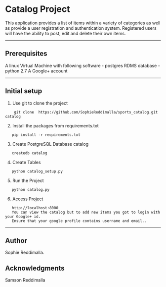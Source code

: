 # **Catalog Project**
 This application provides a list of items within a variety of categories as well as provide a user registration and authentication system. Registered users will have the ability to post, edit and delete their own items.

***

## Prerequisites
A linux Virtual Machine with following software 
    - postgres RDMS database
    - python 2.7 
A Google+ account 

***

## Initial setup
  1. Use git to clone the project
  ```shell
      git clone  https://github.com/SophieReddimalla/sports_catalog.git catalog
  ```
  2. Install the packages from requirements.txt
  ```shell
     pip install -r requirements.txt
  ```
  3. Create PostgreSQL Database catalog
  ```shell
     createdb catalog
  ```
  4. Create Tables
  ```shell
     python catalog_setup.py
  ```  
  5. Run the Project
  ```shell
     python catalog.py
  ```  
  6. Access Project
  ```shell
     http://localhost:8000
     You can view the catalog but to add new items you got to login with your Google+ id.
     Ensure that your google profile contains username and email..
  ```   

***

## Author 
Sophie Reddimalla.

## Acknowledgments
Samson Reddimalla


